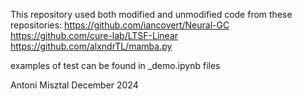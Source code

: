 This repository used both modified and unmodified code from these repositories:
https://github.com/iancovert/Neural-GC
https://github.com/cure-lab/LTSF-Linear
https://github.com/alxndrTL/mamba.py

examples of test can be found in _demo.ipynb files

Antoni Misztal December 2024
